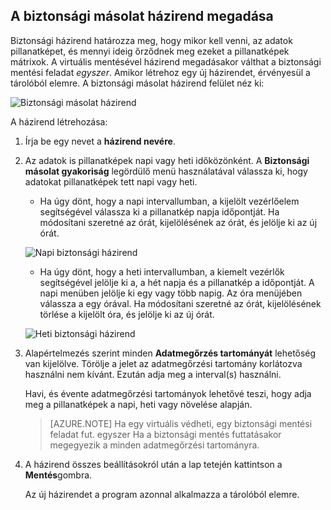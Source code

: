 ## <a name="defining-a-backup-policy"></a>A biztonsági másolat házirend megadása

Biztonsági házirend határozza meg, hogy mikor kell venni, az adatok pillanatképet, és mennyi ideig őrződnek meg ezeket a pillanatképek mátrixok. A virtuális mentésével házirend megadásakor válthat a biztonsági mentési feladat *egyszer*. Amikor létrehoz egy új házirendet, érvényesül a tárolóból elemre. A biztonsági másolat házirend felület néz ki:

![Biztonsági másolat házirend](./media/backup-create-policy-for-vms/backup-policy.png)

A házirend létrehozása:

1. Írja be egy nevet a **házirend nevére**.

2. Az adatok is pillanatképek napi vagy heti időközönként. A **Biztonsági másolat gyakoriság** legördülő menü használatával válassza ki, hogy adatokat pillanatképek tett napi vagy heti.

    - Ha úgy dönt, hogy a napi intervallumban, a kijelölt vezérlőelem segítségével válassza ki a pillanatkép napja időpontját. Ha módosítani szeretné az órát, kijelölésének az órát, és jelölje ki az új órát.

    ![Napi biztonsági házirend](./media/backup-create-policy-for-vms/backup-policy-daily.png) <br/>

    - Ha úgy dönt, hogy a heti intervallumban, a kiemelt vezérlők segítségével jelölje ki a, a hét napja és a pillanatkép a időpontját. A napi menüben jelölje ki egy vagy több napig. Az óra menüjében válassza a egy órával. Ha módosítani szeretné az órát, kijelölésének törlése a kijelölt óra, és jelölje ki az új órát.

    ![Heti biztonsági házirend](./media/backup-create-policy-for-vms/backup-policy-weekly.png)

3. Alapértelmezés szerint minden **Adatmegőrzés tartományát** lehetőség van kijelölve. Törölje a jelet az adatmegőrzési tartomány korlátozva használni nem kívánt. Ezután adja meg a interval(s) használni.

    Havi, és évente adatmegőrzési tartományok lehetővé teszi, hogy adja meg a pillanatképek a napi, heti vagy növelése alapján.

    >[AZURE.NOTE] Ha egy virtuális védheti, egy biztonsági mentési feladat fut. egyszer Ha a biztonsági mentés futtatásakor megegyezik a minden adatmegőrzési tartományra.

4. A házirend összes beállításokról után a lap tetején kattintson a **Mentés**gombra.

    Az új házirendet a program azonnal alkalmazza a tárolóból elemre.
